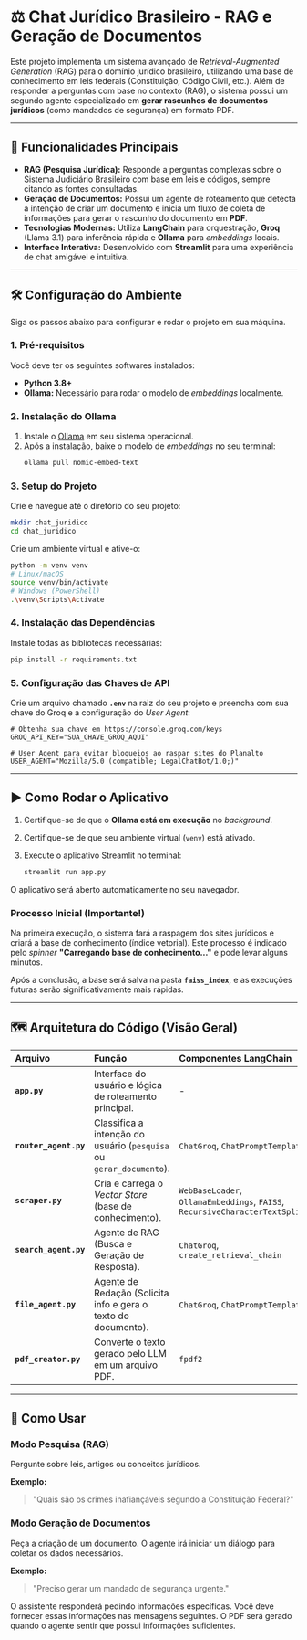 # ⚖️ Chat Jurídico Brasileiro - RAG e Geração de Documentos

Este projeto implementa um sistema avançado de *Retrieval-Augmented Generation* (RAG) para o domínio jurídico brasileiro, utilizando uma base de conhecimento em leis federais (Constituição, Código Civil, etc.). Além de responder a perguntas com base no contexto (RAG), o sistema possui um segundo agente especializado em **gerar rascunhos de documentos jurídicos** (como mandados de segurança) em formato PDF.

-----

## 🚀 Funcionalidades Principais

  * **RAG (Pesquisa Jurídica):** Responde a perguntas complexas sobre o Sistema Judiciário Brasileiro com base em leis e códigos, sempre citando as fontes consultadas.
  * **Geração de Documentos:** Possui um agente de roteamento que detecta a intenção de criar um documento e inicia um fluxo de coleta de informações para gerar o rascunho do documento em **PDF**.
  * **Tecnologias Modernas:** Utiliza **LangChain** para orquestração, **Groq** (Llama 3.1) para inferência rápida e **Ollama** para *embeddings* locais.
  * **Interface Interativa:** Desenvolvido com **Streamlit** para uma experiência de chat amigável e intuitiva.

-----

## 🛠️ Configuração do Ambiente

Siga os passos abaixo para configurar e rodar o projeto em sua máquina.

### 1\. Pré-requisitos

Você deve ter os seguintes softwares instalados:

  * **Python 3.8+**
  * **Ollama:** Necessário para rodar o modelo de *embeddings* localmente.

### 2\. Instalação do Ollama

1.  Instale o [Ollama](https://ollama.com/) em seu sistema operacional.
2.  Após a instalação, baixe o modelo de *embeddings* no seu terminal:
    ```bash
    ollama pull nomic-embed-text
    ```

### 3\. Setup do Projeto

Crie e navegue até o diretório do seu projeto:

```bash
mkdir chat_juridico
cd chat_juridico
```

Crie um ambiente virtual e ative-o:

```bash
python -m venv venv
# Linux/macOS
source venv/bin/activate
# Windows (PowerShell)
.\venv\Scripts\Activate
```

### 4\. Instalação das Dependências

Instale todas as bibliotecas necessárias:

```bash
pip install -r requirements.txt
```

### 5\. Configuração das Chaves de API

Crie um arquivo chamado **`.env`** na raiz do seu projeto e preencha com sua chave do Groq e a configuração do *User Agent*:

```env
# Obtenha sua chave em https://console.groq.com/keys
GROQ_API_KEY="SUA_CHAVE_GROQ_AQUI"

# User Agent para evitar bloqueios ao raspar sites do Planalto
USER_AGENT="Mozilla/5.0 (compatible; LegalChatBot/1.0;)" 
```

-----

## ▶️ Como Rodar o Aplicativo

1.  Certifique-se de que o **Ollama está em execução** no *background*.

2.  Certifique-se de que seu ambiente virtual (`venv`) está ativado.

3.  Execute o aplicativo Streamlit no terminal:

    ```bash
    streamlit run app.py
    ```

O aplicativo será aberto automaticamente no seu navegador.

### Processo Inicial (Importante\!)

Na primeira execução, o sistema fará a raspagem dos sites jurídicos e criará a base de conhecimento (índice vetorial). Este processo é indicado pelo *spinner* **"Carregando base de conhecimento..."** e pode levar alguns minutos.

Após a conclusão, a base será salva na pasta **`faiss_index`**, e as execuções futuras serão significativamente mais rápidas.

-----

## 🗺️ Arquitetura do Código (Visão Geral)

| Arquivo | Função | Componentes LangChain |
| :--- | :--- | :--- |
| **`app.py`** | Interface do usuário e lógica de roteamento principal. | - |
| **`router_agent.py`** | Classifica a intenção do usuário (`pesquisa` ou `gerar_documento`). | `ChatGroq`, `ChatPromptTemplate` |
| **`scraper.py`** | Cria e carrega o *Vector Store* (base de conhecimento). | `WebBaseLoader`, `OllamaEmbeddings`, `FAISS`, `RecursiveCharacterTextSplitter` |
| **`search_agent.py`** | Agente de RAG (Busca e Geração de Resposta). | `ChatGroq`, `create_retrieval_chain` |
| **`file_agent.py`** | Agente de Redação (Solicita info e gera o texto do documento). | `ChatGroq`, `ChatPromptTemplate` |
| **`pdf_creator.py`** | Converte o texto gerado pelo LLM em um arquivo PDF. | `fpdf2` |

-----

## 📝 Como Usar

### Modo Pesquisa (RAG)

Pergunte sobre leis, artigos ou conceitos jurídicos.

**Exemplo:**

> "Quais são os crimes inafiançáveis segundo a Constituição Federal?"

### Modo Geração de Documentos

Peça a criação de um documento. O agente irá iniciar um diálogo para coletar os dados necessários.

**Exemplo:**

> "Preciso gerar um mandado de segurança urgente."

O assistente responderá pedindo informações específicas. Você deve fornecer essas informações nas mensagens seguintes. O PDF será gerado quando o agente sentir que possui informações suficientes.

